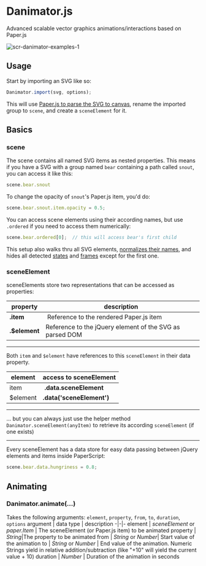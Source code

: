 # Danimator.js
Advanced scalable vector graphics animations/interactions based on Paper.js

![scr-danimator-examples-1](https://user-images.githubusercontent.com/8395474/27254790-489d37b6-5390-11e7-89e2-8a3765e140e5.gif)

## Usage

Start by importing an SVG like so:
```js
Danimator.import(svg, options);
```
This will use [Paper.js to parse the SVG to canvas](http://paperjs.org/reference/project/#importsvg-svg), rename the imported group to `scene`, and create a `sceneElement` for it.

## Basics

### scene
The scene contains all named SVG items as nested properties.
This means if you have a SVG with a group named `bear` containing a path called `snout`, you can access it like this: 
```js
scene.bear.snout
```
To change the opacity of `snout`'s Paper.js item, you'd do:
```js
scene.bear.snout.item.opacity = 0.5;
```
You can access scene elements using their according names, but use `.ordered` if you need to access them numerically:
```js
scene.bear.ordered[0];  // this will access bear's first child
```
This setup also walks thru all SVG elements, [normalizes their names](), and hides all detected [states]() and [frames]() except for the first one.

### sceneElement
sceneElements store two representations that can be accessed as properties:

property | description
-|-
**.item** | Reference to the rendered Paper.js item
**.$element** | Reference to the jQuery element of the SVG as parsed DOM

____
Both `item` and `$element` have references to this `sceneElement` in their data property.

element | access to sceneElement
-|-
item | **.data.sceneElement**
$element | **.data('sceneElement')**

____
… but you can always just use the helper method `Danimator.sceneElement(anyItem)` to retrieve its according `sceneElement` (if one exists)
____

Every sceneElement has a data store for easy data passing between jQuery elements and items inside PaperScript:
```js
scene.bear.data.hungriness = 0.8;
```

## Animating

### Danimator.animate(…)
Takes the following arguments: `element`, `property`, `from`, `to`, `duration`, `options`
argument | data type | description
-|-|-
element | _sceneElement_ or _paper.Item_ | The sceneElement (or Paper.js item) to be animated
property | _String_|The property to be animated
from | _String_ or _Number_| Start value of the animation
to | _String_ or _Number_ | End value of the animation. Numeric Strings yield in relative addition/subtraction (like "+10" will yield the current value + 10)
duration | _Number_ | Duration of the animation in seconds
